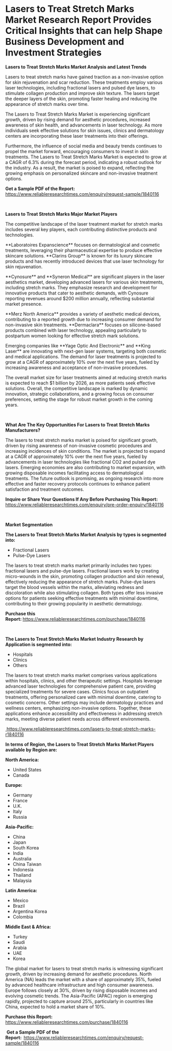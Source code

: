 <p><h1>Lasers to Treat Stretch Marks Market Research Report Provides Critical Insights that can help Shape Business Development and Investment Strategies</h1></p><p><strong>Lasers to Treat Stretch Marks Market Analysis and Latest Trends</strong></p>
<p><p>Lasers to treat stretch marks have gained traction as a non-invasive option for skin rejuvenation and scar reduction. These treatments employ various laser technologies, including fractional lasers and pulsed dye lasers, to stimulate collagen production and improve skin texture. The lasers target the deeper layers of the skin, promoting faster healing and reducing the appearance of stretch marks over time.</p><p>The Lasers to Treat Stretch Marks Market is experiencing significant growth, driven by rising demand for aesthetic procedures, increased awareness of skin health, and advancements in laser technology. As more individuals seek effective solutions for skin issues, clinics and dermatology centers are incorporating these laser treatments into their offerings. </p><p>Furthermore, the influence of social media and beauty trends continues to propel the market forward, encouraging consumers to invest in skin treatments. The Lasers to Treat Stretch Marks Market is expected to grow at a CAGR of 6.3% during the forecast period, indicating a robust outlook for the industry. As a result, the market is poised to expand, reflecting the growing emphasis on personalized skincare and non-invasive treatment options.</p></p>
<p><strong>Get a Sample PDF of the Report:&nbsp;</strong> <a href="https://www.reliableresearchtimes.com/enquiry/request-sample/1840116?utm_campaign=2646&utm_medium=2&utm_source=Github&utm_content=ia&utm_term=13042025&utm_id=lasers-to-treat-stretch-marks">https://www.reliableresearchtimes.com/enquiry/request-sample/1840116</a></p>
<p>&nbsp;</p>
<p><strong>Lasers to Treat Stretch Marks Major Market Players</strong></p>
<p><p>The competitive landscape of the laser treatment market for stretch marks includes several key players, each contributing distinctive products and technologies. </p><p>**Laboratoires Expanscience** focuses on dermatological and cosmetic treatments, leveraging their pharmaceutical expertise to produce effective skincare solutions. **Clarins Group** is known for its luxury skincare products and has recently introduced devices that use laser technology for skin rejuvenation.</p><p>**Cynosure** and **Syneron Medical** are significant players in the laser aesthetics market, developing advanced lasers for various skin treatments, including stretch marks. They emphasize research and development for innovative products that cater to aesthetic demands, with Cynosure reporting revenues around $200 million annually, reflecting substantial market presence.</p><p>**Merz North America** provides a variety of aesthetic medical devices, contributing to a reported growth due to increasing consumer demand for non-invasive skin treatments. **Dermaclara** focuses on silicone-based products combined with laser technology, appealing particularly to postpartum women looking for effective stretch mark solutions.</p><p>Emerging companies like **Yage Optic And Electronic** and **King Laser** are innovating with next-gen laser systems, targeting both cosmetic and medical applications. The demand for laser treatments is projected to grow at a CAGR of approximately 10% over the next five years, fueled by increasing awareness and acceptance of non-invasive procedures.</p><p>The overall market size for laser treatments aimed at reducing stretch marks is expected to reach $1 billion by 2026, as more patients seek effective solutions. Overall, the competitive landscape is marked by dynamic innovation, strategic collaborations, and a growing focus on consumer preferences, setting the stage for robust market growth in the coming years.</p></p>
<p>&nbsp;</p>
<p><strong>What Are The Key Opportunities For Lasers to Treat Stretch Marks Manufacturers?</strong></p>
<p><p>The lasers to treat stretch marks market is poised for significant growth, driven by rising awareness of non-invasive cosmetic procedures and increasing incidences of skin conditions. The market is projected to expand at a CAGR of approximately 10% over the next five years, fueled by advancements in laser technologies like fractional CO2 and pulsed dye lasers. Emerging economies are also contributing to market expansion, with growing disposable incomes facilitating access to dermatological treatments. The future outlook is promising, as ongoing research into more effective and faster recovery protocols continues to enhance patient satisfaction and treatment outcomes.</p></p>
<p><strong>Inquire or Share Your Questions If Any Before Purchasing This Report:</strong> <a href="https://www.reliableresearchtimes.com/enquiry/pre-order-enquiry/1840116?utm_campaign=2646&utm_medium=2&utm_source=Github&utm_content=ia&utm_term=13042025&utm_id=lasers-to-treat-stretch-marks">https://www.reliableresearchtimes.com/enquiry/pre-order-enquiry/1840116</a></p>
<p>&nbsp;</p>
<p><strong>Market Segmentation</strong></p>
<p><strong>The Lasers to Treat Stretch Marks Market Analysis by types is segmented into:</strong></p>
<p><ul><li>Fractional Lasers</li><li>Pulse-Dye Lasers</li></ul></p>
<p><p>The lasers to treat stretch marks market primarily includes two types: fractional lasers and pulse-dye lasers. Fractional lasers work by creating micro-wounds in the skin, promoting collagen production and skin renewal, effectively reducing the appearance of stretch marks. Pulse-dye lasers target the blood vessels within the marks, alleviating redness and discoloration while also stimulating collagen. Both types offer less invasive options for patients seeking effective treatments with minimal downtime, contributing to their growing popularity in aesthetic dermatology.</p></p>
<p><strong>Purchase this Report:&nbsp;</strong><a href="https://www.reliableresearchtimes.com/purchase/1840116?utm_campaign=2646&utm_medium=2&utm_source=Github&utm_content=ia&utm_term=13042025&utm_id=lasers-to-treat-stretch-marks">https://www.reliableresearchtimes.com/purchase/1840116</a></p>
<p>&nbsp;</p>
<p><strong>The Lasers to Treat Stretch Marks Market Industry Research by Application is segmented into:</strong></p>
<p><ul><li>Hospitals</li><li>Clinics</li><li>Others</li></ul></p>
<p><p>The lasers to treat stretch marks market comprises various applications within hospitals, clinics, and other therapeutic settings. Hospitals leverage advanced laser technologies for comprehensive patient care, providing specialized treatments for severe cases. Clinics focus on outpatient treatments, offering personalized care with minimal downtime, catering to cosmetic concerns. Other settings may include dermatology practices and wellness centers, emphasizing non-invasive options. Together, these applications enhance accessibility and effectiveness in addressing stretch marks, meeting diverse patient needs across different environments.</p></p>
<p><a href="https://www.reliableresearchtimes.com/lasers-to-treat-stretch-marks-r1840116?utm_campaign=2646&utm_medium=2&utm_source=Github&utm_content=ia&utm_term=13042025&utm_id=lasers-to-treat-stretch-marks">&nbsp;https://www.reliableresearchtimes.com/lasers-to-treat-stretch-marks-r1840116</a></p>
<p><strong>In terms of Region, the Lasers to Treat Stretch Marks Market Players available by Region are:</strong></p>
<p>
    <p> <strong> North America: </strong>
        <ul>
            <li>United States</li>
            <li>Canada</li>
        </ul>
        </p> 
    <p> <strong> Europe: </strong>
        <ul>
            <li>Germany</li>
            <li>France</li>
            <li>U.K.</li>
            <li>Italy</li>
            <li>Russia</li>
        </ul>
        </p> 
    <p> <strong> Asia-Pacific: </strong>
        <ul>
            <li>China</li>
            <li>Japan</li>
            <li>South Korea</li>
            <li>India</li>
            <li>Australia</li>
            <li>China Taiwan</li>
            <li>Indonesia</li>
            <li>Thailand</li>
            <li>Malaysia</li>
        </ul>
        </p> 
    <p> <strong> Latin America: </strong>
        <ul>
            <li>Mexico</li>
            <li>Brazil</li>
            <li>Argentina Korea</li>
            <li>Colombia</li>
        </ul>
        </p> 
    <p> <strong> Middle East & Africa: </strong>
        <ul>
            <li>Turkey</li>
            <li>Saudi</li>
            <li>Arabia</li>
            <li>UAE</li>
            <li>Korea</li>
        </ul>
    </p>
    </p>
<p><p>The global market for lasers to treat stretch marks is witnessing significant growth, driven by increasing demand for aesthetic procedures. North America (NA) leads the market with a share of approximately 35%, fueled by advanced healthcare infrastructure and high consumer awareness. Europe follows closely at 30%, driven by rising disposable incomes and evolving cosmetic trends. The Asia-Pacific (APAC) region is emerging rapidly, projected to capture around 25%, particularly in countries like China, expected to hold a market share of 10%.</p></p>
<p><strong>Purchase this Report: </strong><a href="https://www.reliableresearchtimes.com/purchase/1840116?utm_campaign=2646&utm_medium=2&utm_source=Github&utm_content=ia&utm_term=13042025&utm_id=lasers-to-treat-stretch-marks">https://www.reliableresearchtimes.com/purchase/1840116</a></p>
<p>&nbsp;<strong>Get a Sample PDF of the Report:&nbsp;&nbsp;</strong><a href="https://www.reliableresearchtimes.com/enquiry/request-sample/1840116?utm_campaign=2646&utm_medium=2&utm_source=Github&utm_content=ia&utm_term=13042025&utm_id=lasers-to-treat-stretch-marks">https://www.reliableresearchtimes.com/enquiry/request-sample/1840116</a></p>
<p><strong></strong></p>
<p><p></p><p></p><p></p></p>